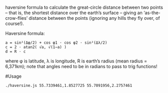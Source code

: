 haversine formula to calculate the great-circle distance between two points – that is, the shortest distance over the earth’s surface – giving an ‘as-the-crow-flies’ distance between the points (ignoring any hills they fly over, of course!).

Haversine
formula:	
```
a = sin²(Δφ/2) + cos φ1 ⋅ cos φ2 ⋅ sin²(Δλ/2)
c = 2 ⋅ atan2( √a, √(1−a) )
d = R ⋅ c
```
where	φ is latitude, λ is longitude, R is earth’s radius (mean radius = 6,371km);
note that angles need to be in radians to pass to trig functions!

#Usage

```
./haversine.js 55.7339461,1.8527725 55.7091956,2.2757461
```